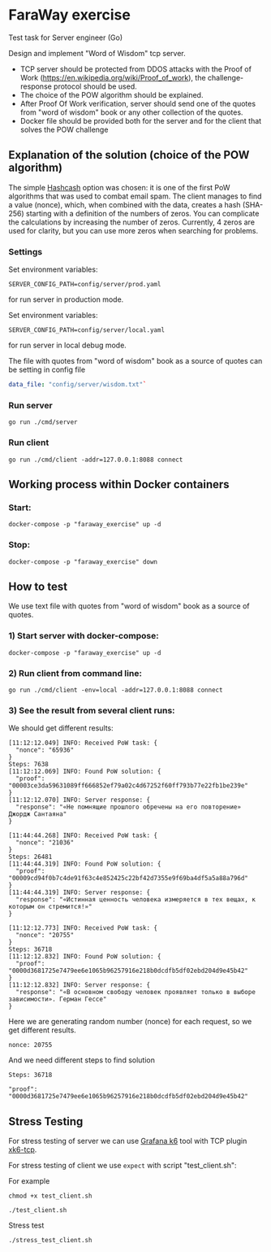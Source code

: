 # FaraWay exercise

Test task for Server engineer (Go)

Design and implement "Word of Wisdom" tcp server.

 - TCP server should be protected from DDOS attacks with the Proof of Work (https://en.wikipedia.org/wiki/Proof_of_work), the challenge-response protocol should be used.
 - The choice of the POW algorithm should be explained.
 - After Proof Of Work verification, server should send one of the quotes from "word of wisdom" book or any other collection of the quotes.
 - Docker file should be provided both for the server and for the client that solves the POW challenge

## Explanation of the solution (choice of the POW algorithm)

The simple [Hashcash](https://en.wikipedia.org/wiki/Hashcash) option was chosen: it is one of the first PoW algorithms that was used to combat email spam.
The client manages to find a value (nonce), which, when combined with the data, creates a hash (SHA-256) starting with a definition of the numbers of zeros.
You can complicate the calculations by increasing the number of zeros.
Currently, 4 zeros are used for clarity, but you can use more zeros when searching for problems.

### Settings

Set environment variables:

```shell
SERVER_CONFIG_PATH=config/server/prod.yaml
```

for run server in production mode.

Set environment variables:

```shell
SERVER_CONFIG_PATH=config/server/local.yaml
```

for run server in local debug mode.

The file with quotes from "word of wisdom" book as a source of quotes can be setting in config file
```yaml
data_file: "config/server/wisdom.txt"`
```

### Run server

```shell
go run ./cmd/server
```


### Run client

```shell
go run ./cmd/client -addr=127.0.0.1:8088 connect 
```

## Working process within Docker containers

### Start:
```
docker-compose -p "faraway_exercise" up -d
```

### Stop:
```
docker-compose -p "faraway_exercise" down
```

## How to test

We use text file with quotes from "word of wisdom" book as a source of quotes.

### 1) Start server with docker-compose:

```
docker-compose -p "faraway_exercise" up -d
```

### 2) Run client from command line:

```shell
go run ./cmd/client -env=local -addr=127.0.0.1:8088 connect
```

### 3) See the result from several client runs:

We should get different results:

```
[11:12:12.049] INFO: Received PoW task: {
  "nonce": "65936"
}
Steps: 7638
[11:12:12.069] INFO: Found PoW solution: {
  "proof": "00003ce3da59631089ff666852ef79a02c4d67252f60ff793b77e22fb1be239e"
}
[11:12:12.070] INFO: Server response: {
  "response": "«Не помнящие прошлого обречены на его повторение» Джордж Сантаяна"
}
```
```
[11:44:44.268] INFO: Received PoW task: {
  "nonce": "21036"
}
Steps: 26481
[11:44:44.319] INFO: Found PoW solution: {
  "proof": "00009cd94f0b7c4de91f63c4e852425c22bf42d7355e9f69ba4df5a5a88a796d"
}
[11:44:44.319] INFO: Server response: {
  "response": "«Истинная ценность человека измеряется в тех вещах, к которым он стремится!»"
}
```
```
[11:12:12.773] INFO: Received PoW task: {
  "nonce": "20755"
}
Steps: 36718
[11:12:12.832] INFO: Found PoW solution: {
  "proof": "0000d3681725e7479ee6e1065b96257916e218b0dcdfb5df02ebd204d9e45b42"
}
[11:12:12.832] INFO: Server response: {
  "response": "«В основном свободу человек проявляет только в выборе зависимости». Герман Гессе"
}
```

Here we are generating random number (nonce) for each request, so we get different results.

```
nonce: 20755
```
And we need different steps to find solution
```
Steps: 36718
```

```
"proof": "0000d3681725e7479ee6e1065b96257916e218b0dcdfb5df02ebd204d9e45b42"
```

## Stress Testing

For stress testing of server we can use [Grafana k6](https://k6.io/) tool with TCP plugin [xk6-tcp](https://github.com/NAlexandrov/xk6-tcp).

For stress testing of client we use `expect` with script "test_client.sh":

For example
```shell
chmod +x test_client.sh

```

```shell
./test_client.sh 
```

Stress test
```shell
./stress_test_client.sh 
```